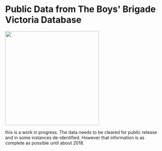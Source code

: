 # Public Data from The Boys' Brigade Victoria Database
<img src="https://scontent.fcbr1-1.fna.fbcdn.net/v/t1.18169-9/17903454_350021265394787_227776274321251957_n.jpg?_nc_cat=102&ccb=1-7&_nc_sid=09cbfe&_nc_ohc=guaZpFgO20wAX9VuaTR&_nc_ht=scontent.fcbr1-1.fna&oh=00_AfBYwtlR0D-QsBwz_9v2AaQhtW8SLBktNDFEtdIK03mO-Q&oe=645AD962" width="300" height="300">

this is a work in progress. The data needs to be cleared for public release and in some instances de-identified. However that information is as complete as possible until about 2018.